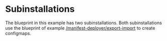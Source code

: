 # Subinstallations

The blueprint in this example has two subinstallations.
Both subinstallations use the blueprint of example 
[/manifest-deployer/export-import](../../manifest-deployer/export-import)
to create configmaps.
